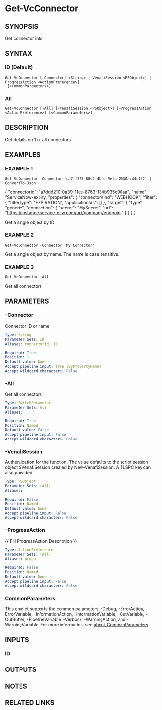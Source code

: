 # Get-VcConnector

## SYNOPSIS
Get connector info

## SYNTAX

### ID (Default)
```
Get-VcConnector [-Connector] <String> [-VenafiSession <PSObject>] [-ProgressAction <ActionPreference>]
 [<CommonParameters>]
```

### All
```
Get-VcConnector [-All] [-VenafiSession <PSObject>] [-ProgressAction <ActionPreference>] [<CommonParameters>]
```

## DESCRIPTION
Get details on 1 or all connectors

## EXAMPLES

### EXAMPLE 1
```
Get-VcConnector -Connector 'ca7ff555-88d2-4bfc-9efa-2630ac44c1f2' | ConvertTo-Json
```

{
    "connectorId": "a7ddd210-0a39-11ee-8763-134b935c90aa",
    "name": "ServiceNow-expiry,
    "properties": {
        "connectorKind": "WEBHOOK",
        "filter": {
            "filterType": "EXPIRATION",
            "applicationIds": \[\]
        },
        "target": {
            "type": "generic",
            "connection": {
                "secret": "MySecret",
                "url": "https://instance.service-now.com/api/company/endpoint"
            }
        }
    }
}

Get a single object by ID

### EXAMPLE 2
```
Get-VcConnector -Connector 'My Connector'
```

Get a single object by name. 
The name is case sensitive.

### EXAMPLE 3
```
Get-VcConnector -All
```

Get all connectors

## PARAMETERS

### -Connector
Connector ID or name

```yaml
Type: String
Parameter Sets: ID
Aliases: connectorId, ID

Required: True
Position: 1
Default value: None
Accept pipeline input: True (ByPropertyName)
Accept wildcard characters: False
```

### -All
Get all connectors

```yaml
Type: SwitchParameter
Parameter Sets: All
Aliases:

Required: True
Position: Named
Default value: False
Accept pipeline input: False
Accept wildcard characters: False
```

### -VenafiSession
Authentication for the function.
The value defaults to the script session object $VenafiSession created by New-VenafiSession.
A TLSPC key can also provided.

```yaml
Type: PSObject
Parameter Sets: (All)
Aliases:

Required: False
Position: Named
Default value: None
Accept pipeline input: False
Accept wildcard characters: False
```

### -ProgressAction
{{ Fill ProgressAction Description }}

```yaml
Type: ActionPreference
Parameter Sets: (All)
Aliases: proga

Required: False
Position: Named
Default value: None
Accept pipeline input: False
Accept wildcard characters: False
```

### CommonParameters
This cmdlet supports the common parameters: -Debug, -ErrorAction, -ErrorVariable, -InformationAction, -InformationVariable, -OutVariable, -OutBuffer, -PipelineVariable, -Verbose, -WarningAction, and -WarningVariable. For more information, see [about_CommonParameters](http://go.microsoft.com/fwlink/?LinkID=113216).

## INPUTS

### ID
## OUTPUTS

## NOTES

## RELATED LINKS
